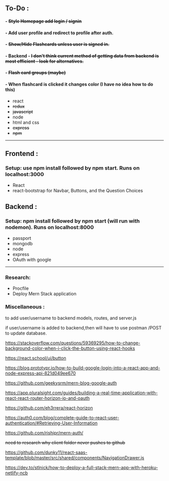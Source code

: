 ## To-Do :

#### - ~~Style Homepage add login / signin~~

#### - Add user profile and redirect to profile after auth.

#### - ~~Show/Hide Flashcards unless user is signed in.~~

#### - Backend - ~~I don't think current method of getting data from backend is most efficient - look for alternatives.~~

#### - ~~Flash card groups (maybe)~~

#### - When flashcard is clicked it changes color (I have no idea how to do this)

- react
- ~~redux~~
- ~~javascript~~
- node
- html and css
- ~~express~~
- ~~npm~~

---

## Frontend :

### Setup: use npm install followed by npm start. Runs on localhost:3000

- React
- react-bootstrap for Navbar, Buttons, and the Question Choices

## Backend :

### Setup: npm install followed by npm start (will run with nodemon). Runs on localhost:8000

- passport
- mongodb
- node
- express
- OAuth with google

---

### Research:

- Procfile
- Deploy Mern Stack application

### Miscellaneous :

to add user/username to backend models, routes, and server.js

if user/username is added to backend,then will have to use postman /POST to update database.

https://stackoverflow.com/questions/59369295/how-to-change-background-color-when-i-click-the-button-using-react-hooks

https://react.school/ui/button

https://blog.prototypr.io/how-to-build-google-login-into-a-react-app-and-node-express-api-821d049ee670

https://github.com/geekysrm/mern-blog-google-auth

https://app.pluralsight.com/guides/building-a-real-time-application-with-react-react-router-horizon-io-and-oauth

https://github.com/eh3rrera/react-horizon

https://auth0.com/blog/complete-guide-to-react-user-authentication/#Retrieving-User-Information

https://github.com/rishipr/mern-auth/

~~need to research why client folder never pushes to github~~

https://github.com/dunky11/react-saas-template/blob/master/src/shared/components/NavigationDrawer.js

https://dev.to/stlnick/how-to-deploy-a-full-stack-mern-app-with-heroku-netlify-ncb
